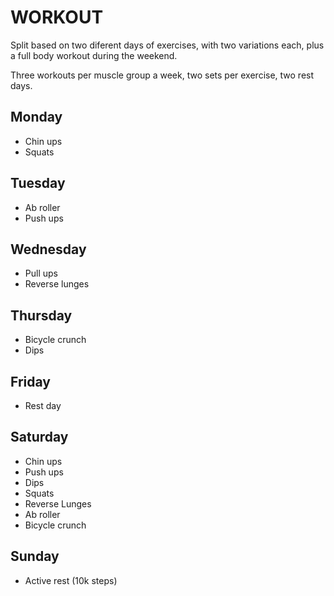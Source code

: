 # WORKOUT
Split based on two diferent days of exercises, with two variations each, plus a full body workout during the weekend.

Three workouts per muscle group a week, two sets per exercise, two rest days.

## Monday
* Chin ups
* Squats

## Tuesday
* Ab roller
* Push ups

## Wednesday
* Pull ups
* Reverse lunges

## Thursday
* Bicycle crunch
* Dips

## Friday
* Rest day

## Saturday
* Chin ups
* Push ups
* Dips
* Squats
* Reverse Lunges
* Ab roller
* Bicycle crunch

## Sunday
* Active rest (10k steps)
